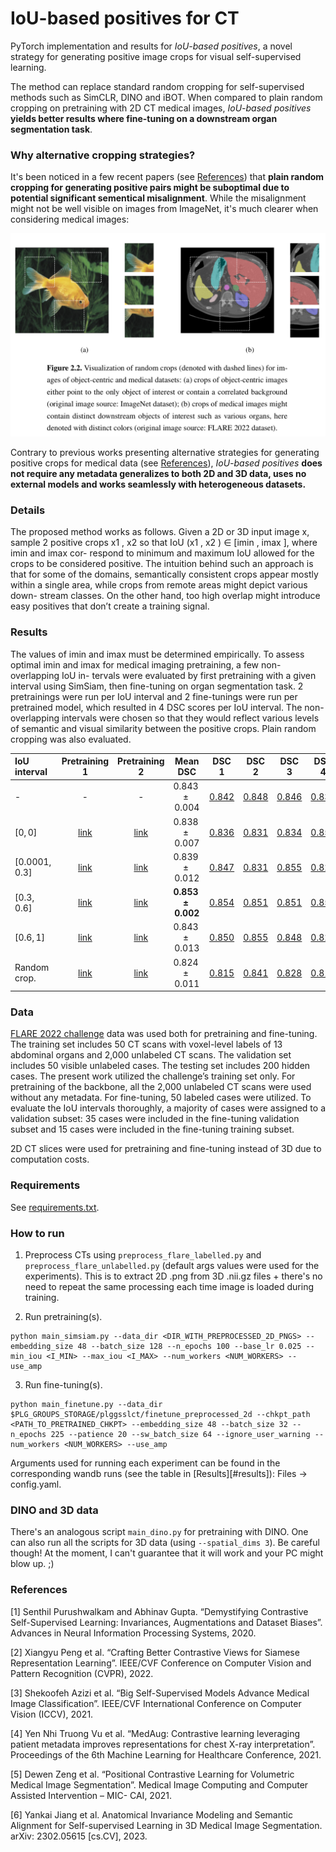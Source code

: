 # IoU-based positives for CT

PyTorch implementation and results for *IoU-based positives*, a novel strategy
for generating positive image crops for visual self-supervised learning.

The method can replace standard random cropping for self-supervised methods such as
SimCLR, DINO and iBOT. When compared to plain random cropping on pretraining with
2D CT medical images, *IoU-based positives* **yields better results where fine-tuning on a downstream organ segmentation task**.

### Why alternative cropping strategies?

It's been noticed in a few recent papers (see [References](#references)) that 
**plain random cropping for generating positive pairs might be suboptimal due to potential significant sementical misalignment**. 
While the misalignment might not be well visible on images from ImageNet, it's much clearer when considering medical images:

![ImageNet vs CT](.github/imagenet_vs_ct.png?raw=true)

Contrary to previous works presenting alternative strategies for generating positive crops for medical data (see [References](#references)), *IoU-based positives* **does not require any metadata generalizes to both 2D and 3D data, uses no external models and works seamlessly with heterogeneous datasets.**

### Details

The proposed method works as follows. Given a 2D or 3D input image x,
sample 2 positive crops x1 , x2 so that IoU (x1 , x2 ) ∈ [imin , imax ], where imin and imax cor-
respond to minimum and maximum IoU allowed for the crops to be considered positive. The
intuition behind such an approach is that for some of the domains, semantically consistent crops
appear mostly within a single area, while crops from remote areas might depict various down-
stream classes. On the other hand, too high overlap might introduce easy positives that don’t
create a training signal.

### Results

The values of imin and imax must be determined empirically. To
assess optimal imin and imax for medical imaging pretraining, a few non-overlapping IoU in-
tervals were evaluated by first pretraining with a given interval using SimSiam, then fine-tuning
on organ segmentation task. 2 pretrainings were run per IoU interval and 2 fine-tunings were run per
pretrained model, which resulted in 4 DSC scores per IoU interval. The non-
overlapping intervals were chosen so that they would reflect various levels of semantic and
visual similarity between the positive crops. Plain random cropping was also evaluated.

| IoU interval    |Pretraining 1|Pretraining 2| Mean DSC                       | DSC 1   | DSC 2   | DSC 3   | DSC 4   |
|:----------------|:-----------:|:-----------:|:------------------------------:|:-------:|:-------:|:-------:|:-------:|
| -               |-            |-            |$0.843 \pm 0.004$              | [$0.842$](https://wandb.ai/dittohead/exploring-ssl-for-ct-tune/runs/3bx73fx8) | [$0.848$](https://wandb.ai/dittohead/exploring-ssl-for-ct-tune/runs/kbt60o1y) | [$0.846$](https://wandb.ai/dittohead/exploring-ssl-for-ct-tune/runs/uy6p9aoj) | [$0.836$](https://wandb.ai/dittohead/exploring-ssl-for-ct-tune/runs/7jj8xaxp) |
| $[0, 0]$        |[link](https://wandb.ai/dittohead/exploring-ssl-for-ct-pre/runs/jr49k3cg)|[link](https://wandb.ai/dittohead/exploring-ssl-for-ct-pre/runs/lske2j87)|$0.838 \pm 0.007$              | [$0.836$](https://wandb.ai/dittohead/exploring-ssl-for-ct-tune/runs/i5h0zcm9) | [$0.831$](https://wandb.ai/dittohead/exploring-ssl-for-ct-tune/runs/xf5vz6wj) | [$0.834$](https://wandb.ai/dittohead/exploring-ssl-for-ct-tune/runs/z9ryr6qx) | [$0.850$](https://wandb.ai/dittohead/exploring-ssl-for-ct-tune/runs/bx0qr73r) |
| $[0.0001, 0.3]$ |[link](https://wandb.ai/dittohead/exploring-ssl-for-ct-pre/runs/i5clmwif)|[link](https://wandb.ai/dittohead/exploring-ssl-for-ct-pre/runs/6t60ynal)|$0.839 \pm 0.012$              | [$0.847$](https://wandb.ai/dittohead/exploring-ssl-for-ct-tune/runs/unsew1xa) | [$0.831$](https://wandb.ai/dittohead/exploring-ssl-for-ct-tune/runs/vnpkqlwm) | [$0.855$](https://wandb.ai/dittohead/exploring-ssl-for-ct-tune/runs/mt03b6xe) | [$0.824$](https://wandb.ai/dittohead/exploring-ssl-for-ct-tune/runs/cxdy86mw) |
| $[0.3, 0.6]$    |[link](https://wandb.ai/dittohead/exploring-ssl-for-ct-pre/runs/7wrcwqc9)|[link](https://wandb.ai/dittohead/exploring-ssl-for-ct-pre/runs/86bsy8uu)|$\boldsymbol{0.853 \pm 0.002}$ | [$0.854$](https://wandb.ai/dittohead/exploring-ssl-for-ct-tune/runs/ejghu868) | [$0.851$](https://wandb.ai/dittohead/exploring-ssl-for-ct-tune/runs/xcb50xmp) | [$0.851$](https://wandb.ai/dittohead/exploring-ssl-for-ct-tune/runs/i8278cxy) | [$0.857$](https://wandb.ai/dittohead/exploring-ssl-for-ct-tune/runs/42gn2rby) |
| $[0.6, 1]$      |[link](https://wandb.ai/dittohead/exploring-ssl-for-ct-pre/runs/vpay7gn6)|[link](https://wandb.ai/dittohead/exploring-ssl-for-ct-pre/runs/kk0rhojm)|$0.843 \pm 0.013$              | [$0.850$](https://wandb.ai/dittohead/exploring-ssl-for-ct-tune/runs/dtdwsaw8) | [$0.855$](https://wandb.ai/dittohead/exploring-ssl-for-ct-tune/runs/wwq8czji) | [$0.848$](https://wandb.ai/dittohead/exploring-ssl-for-ct-tune/runs/202owflv) | [$0.822$](https://wandb.ai/dittohead/exploring-ssl-for-ct-tune/runs/42gn2rby) |
| Random crop.    |[link](https://wandb.ai/dittohead/exploring-ssl-for-ct-pre/runs/lkjkduxz)|[link](https://wandb.ai/dittohead/exploring-ssl-for-ct-pre/runs/4x7738lr)|$0.824 \pm 0.011$              | [$0.815$](https://wandb.ai/dittohead/exploring-ssl-for-ct-tune/runs/qutw4bmq) | [$0.841$](https://wandb.ai/dittohead/exploring-ssl-for-ct-tune/runs/tbc0d1no) | [$0.828$](https://wandb.ai/dittohead/exploring-ssl-for-ct-tune/runs/y29bwpxv) | [$0.812$](https://wandb.ai/dittohead/exploring-ssl-for-ct-tune/runs/afgrghq6) |


### Data

[FLARE 2022 challenge](https://flare22.grand-challenge.org/) data was used both for pretraining and fine-tuning. The training set includes 50 CT scans with
voxel-level labels of 13 abdominal organs and 2,000 unlabeled CT scans. The validation set
includes 50 visible unlabeled cases. The testing set includes 200 hidden cases.
The present work utilized the challenge’s training set only. For pretraining of the backbone,
all the 2,000 unlabeled CT scans were used without any metadata. For fine-tuning, 50 labeled cases were utilized. To evaluate the IoU intervals thoroughly, a majority of
cases were assigned to a validation subset: 35 cases were included in the fine-tuning validation
subset and 15 cases were included in the fine-tuning training subset.

2D CT slices were used for pretraining and fine-tuning instead of 3D due to
computation costs.

### Requirements

See [requirements.txt](./requirements.txt).

### How to run

1. Preprocess CTs using `preprocess_flare_labelled.py` and
`preprocess_flare_unlabelled.py` (default args values were used for the experiments).
This is to extract 2D .png from 3D .nii.gz files + there's no need to repeat
the same processing each time image is loaded during training.

2. Run pretraining(s).

```console
python main_simsiam.py --data_dir <DIR_WITH_PREPROCESSED_2D_PNGS> --embedding_size 48 --batch_size 128 --n_epochs 100 --base_lr 0.025 --min_iou <I_MIN> --max_iou <I_MAX> --num_workers <NUM_WORKERS> --use_amp
```

3. Run fine-tuning(s).

```console
python main_finetune.py --data_dir $PLG_GROUPS_STORAGE/plggsslct/finetune_preprocessed_2d --chkpt_path <PATH_TO_PRETRAINED_CHKPT> --embedding_size 48 --batch_size 32 --n_epochs 225 --patience 20 --sw_batch_size 64 --ignore_user_warning --num_workers <NUM_WORKERS> --use_amp
```

Arguments used for running each experiment can be found in the corresponding
wandb runs (see the table in [Results][#results]): Files -> config.yaml.


### DINO and 3D data

There's an analogous script `main_dino.py` for pretraining with DINO. 
One can also run all the scripts for 3D data (using `--spatial_dims 3`). 
Be careful though! At the moment, I can't guarantee that it will work and your PC might blow
up. ;)


### References

[1] 
Senthil Purushwalkam and Abhinav Gupta. “Demystifying Contrastive Self-Supervised Learning: Invariances, Augmentations and Dataset Biases”. Advances in Neural Information Processing Systems, 2020.

[2]
Xiangyu Peng et al. “Crafting Better Contrastive Views for Siamese Representation Learning”. IEEE/CVF Conference on Computer Vision and Pattern Recognition (CVPR), 2022.

[3]
Shekoofeh Azizi et al. “Big Self-Supervised Models Advance Medical Image Classification”. IEEE/CVF International Conference on Computer Vision (ICCV), 2021.

[4]
Yen Nhi Truong Vu et al. “MedAug: Contrastive learning leveraging patient metadata improves representations for chest X-ray interpretation”. Proceedings of the 6th Machine Learning for Healthcare Conference, 2021.

[5]
Dewen Zeng et al. “Positional Contrastive Learning for Volumetric Medical Image Segmentation”. Medical Image Computing and Computer Assisted Intervention – MIC-
CAI, 2021.

[6]
Yankai Jiang et al. Anatomical Invariance Modeling and Semantic Alignment for Self-supervised Learning in 3D Medical Image Segmentation. arXiv: 2302.05615
[cs.CV], 2023.